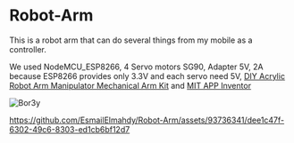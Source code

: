 # Robot-Arm


This is a robot arm that can do several things from my mobile as a controller.


We used NodeMCU_ESP8266, 4 Servo motors SG90, Adapter 5V, 2A because ESP8266 provides only 3.3V and each servo need 5V, [DIY Acrylic Robot Arm Manipulator Mechanical Arm Kit](https://microohm-eg.com/product/diy-acrylic-robot-arm-manipulator-mechanical-arm-kit-not-including-servo-and-board/) and [MIT APP Inventor](https://appinventor.mit.edu/)



![Bor3y](https://github.com/EsmailElmahdy/Robot-Arm/assets/93736341/932d8bda-20c6-4376-9dff-50db252c0752)


https://github.com/EsmailElmahdy/Robot-Arm/assets/93736341/dee1c47f-6302-49c6-8303-ed1cb6bf12d7

